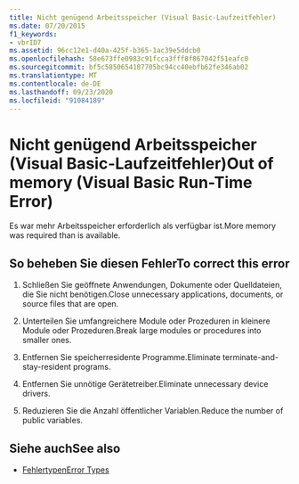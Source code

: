 ```yaml
---
title: Nicht genügend Arbeitsspeicher (Visual Basic-Laufzeitfehler)
ms.date: 07/20/2015
f1_keywords:
- vbrID7
ms.assetid: 96cc12e1-d40a-425f-b365-1ac39e5ddcb0
ms.openlocfilehash: 58e673ffe0983c91fcca3fff8f867042f51eafc0
ms.sourcegitcommit: bf5c5850654187705bc94cc40ebfb62fe346ab02
ms.translationtype: MT
ms.contentlocale: de-DE
ms.lasthandoff: 09/23/2020
ms.locfileid: "91084189"
---
```

# <a name="out-of-memory-visual-basic-run-time-error"></a><span data-ttu-id="163af-102">Nicht genügend Arbeitsspeicher (Visual Basic-Laufzeitfehler)</span><span class="sxs-lookup"><span data-stu-id="163af-102">Out of memory (Visual Basic Run-Time Error)</span></span>

<span data-ttu-id="163af-103">Es war mehr Arbeitsspeicher erforderlich als verfügbar ist.</span><span class="sxs-lookup"><span data-stu-id="163af-103">More memory was required than is available.</span></span>  
  
## <a name="to-correct-this-error"></a><span data-ttu-id="163af-104">So beheben Sie diesen Fehler</span><span class="sxs-lookup"><span data-stu-id="163af-104">To correct this error</span></span>  
  
1. <span data-ttu-id="163af-105">Schließen Sie geöffnete Anwendungen, Dokumente oder Quelldateien, die Sie nicht benötigen.</span><span class="sxs-lookup"><span data-stu-id="163af-105">Close unnecessary applications, documents, or source files that are open.</span></span>  
  
2. <span data-ttu-id="163af-106">Unterteilen Sie umfangreichere Module oder Prozeduren in kleinere Module oder Prozeduren.</span><span class="sxs-lookup"><span data-stu-id="163af-106">Break large modules or procedures into smaller ones.</span></span>  
  
3. <span data-ttu-id="163af-107">Entfernen Sie speicherresidente Programme.</span><span class="sxs-lookup"><span data-stu-id="163af-107">Eliminate terminate-and-stay-resident programs.</span></span>  
  
4. <span data-ttu-id="163af-108">Entfernen Sie unnötige Gerätetreiber.</span><span class="sxs-lookup"><span data-stu-id="163af-108">Eliminate unnecessary device drivers.</span></span>  
  
5. <span data-ttu-id="163af-109">Reduzieren Sie die Anzahl öffentlicher Variablen.</span><span class="sxs-lookup"><span data-stu-id="163af-109">Reduce the number of public variables.</span></span>  
  
## <a name="see-also"></a><span data-ttu-id="163af-110">Siehe auch</span><span class="sxs-lookup"><span data-stu-id="163af-110">See also</span></span>

- [<span data-ttu-id="163af-111">Fehlertypen</span><span class="sxs-lookup"><span data-stu-id="163af-111">Error Types</span></span>](../programming-guide/language-features/error-types.md)
